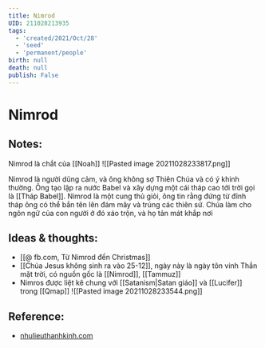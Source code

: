 ```yaml
---
title: Nimrod
UID: 211028213935
tags:
  - 'created/2021/Oct/28'
  - 'seed'
  - 'permanent/people'
birth: null
death: null
publish: False
---
```

# Nimrod

## Notes:
Nimrod là chắt của [[Noah]]
![[Pasted image 20211028233817.png]]

Nimrod là người dũng cảm, và ông không sợ Thiên Chúa và có ý khinh thường. Ông tạo lập ra nước Babel và xây dựng một cái tháp cao tới trời gọi là [[Tháp Babel]]. Nimrod là một cung thủ giỏi, ông tin rằng đứng từ đỉnh tháp ông có thể bắn tên lên đám mây và trúng các thiên sứ. Chúa làm cho ngôn ngữ của con người ở đó xáo trộn, và họ tản mát khắp nơi

## Ideas & thoughts:
- [[@ fb.com, Từ Nimrod đến Christmas]]
- [[Chúa Jesus không sinh ra vào 25-12]], ngày này là ngày tôn vinh Thần mặt trời, có nguồn gốc là [[Nimrod]], [[Tammuz]]
- Nimros được liệt kê chung với [[Satanism|Satan giáo]] và [[Lucifer]] trong [[Qmap]]
	![[Pasted image 20211028233544.png]]

## Reference:
- [nhulieuthanhkinh.com](http://www.nhulieuthanhkinh.com/index.php/tham-kho-c-c/32-tham-kho-c-c/t-in-kinh-thanh/981-nim-rt)